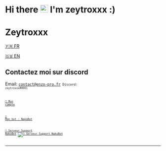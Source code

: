 <h1>Hi there <img src="https://media.giphy.com/media/hvRJCLFzcasrR4ia7z/giphy.gif" width="25px"> I'm zeytroxxx :) </h1>

# Zeytroxxx
[🇫🇷 FR](https://github.com/zeytroxxx/Zeytroxxx/blob/README.md/README.md)  

[🇬🇧 EN](https://github.com/zeytroxxx/Zeytroxxx/blob/README.md/README_EN.md)

## Contactez moi sur discord
Email: <code>contact@enzo-pro.fr<code>
Discord: <code>zeytroxxx#0001<code>

[👋 Mon compte](https://discord.com/users/752559885190824026)

[⚡ Mon bot : NakoBot](https://discord.com/oauth2/authorize?client_id=801523961539330078&permissions=8&scope=bot)

[💬 Serveur Support NakoBot](https://discord.com/invite/UNc9pUX8yd) [![💬 Serveur Support NakoBot](https://discord.com/api/guilds/831566848465174579/widget.png)](https://discord.com/invite/UNc9pUX8yd)
****
